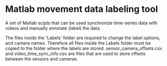 # Matlab movement data labeling tool
A set of Matlab scipts that can be used synchronize time-series data with videos and manually annotate (label) the data.

The files inside the 'Labels' folder are required to change the label options, and camera names.
Therefore all files inside the Labels folder must be copied to the folder where the labels are stored.
sensor_camera_offsets.csv and video_time_sync_info.csv are files that are used to store offsets between the sensors and cameras.
